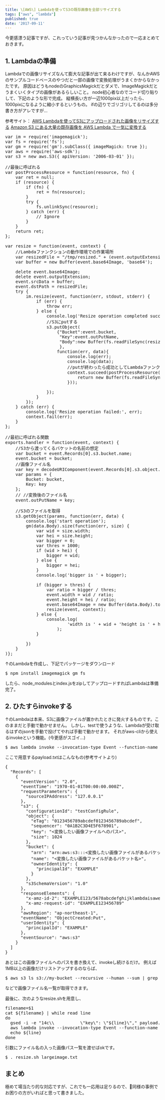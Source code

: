 ```yaml
---
title: \[AWS\] Lambdaを使ってS3の既存画像を全部リサイズする
tags: ["aws", "lambda"]
published: true
date: '2017-09-11'
---
```


今更感漂う記事ですが、これっていう記事が見つかんなかったので一応まとめておきます。

## 1\. Lambdaの準備

Lambdaでの画像リサイズなんて膨大な記事が出て来るわけですが、なんかAWSのサンプルコードベースのやつだと一部の画像で変換処理がうまくかからなかったです。
原因はどうもnodeのGraphicsMagickだとダメで、ImageMagickだとうまくいくタイプの画像があるらしいこと。
node初心者なのでコード切り貼りして、下記のような形で完成。
縦横長い方が一辺1000pix以上だったら、1000pixになるように縮小するというもの。
ifの辺りでゴリゴリしてるのは多分書き方がアレですが…

参考サイト：
[AWS Lambdaを使ってS3にアップロードされた画像をリサイズする](http://qiita.com/awm-kaeruko/items/00d92cf2484405fb5579)
[Amazon S3 にある大量の既存画像を AWS Lambda で一気に変換する](http://qiita.com/tmtysk/items/d15b69c54c14b9304f55)

<pre class="lang:js decode:true ">var im = require('imagemagick');
var fs = require('fs');
var gm = require('gm').subClass({ imageMagick: true });
var aws = require('aws-sdk');
var s3 = new aws.S3({ apiVersion: '2006-03-01' });

//最後に呼ばれる
var postProcessResource = function(resource, fn) {
    var ret = null;
    if (resource) {
        if (fn) {
            ret = fn(resource);
        }
        try {
            fs.unlinkSync(resource);
        } catch (err) {
            // Ignore
        }
    }
    return ret;
};

var resize = function(event, context) {
    //Lambdaファンクションの動作環境での作業場所
    var resizedFile = "/tmp/resized." + (event.outputExtension || 'jpg');
    var buffer = new Buffer(event.base64Image, 'base64');

    delete event.base64Image;
    delete event.outputExtension;
    event.srcData = buffer;
    event.dstPath = resizedFile;
    try {
        im.resize(event, function(err, stdout, stderr) {
            if (err) {
                throw err;
            } else {
                console.log('Resize operation completed successfully');
                //S3にputする
                s3.putObject(
                    {"Bucket":event.bucket,
                     "Key":event.outPutName,
                     "Body":new Buffer(fs.readFileSync(resizedFile))
                     },
                    function(err, data){
                        console.log(err);
                        console.log(data);
                        //putが終わったら成功としてLambdaファンクションを閉じる
                        context.succeed(postProcessResource(resizedFile, function(file) {
                            return new Buffer(fs.readFileSync(file));
                        }));

                });
            }
        });
    } catch (err) {
        console.log('Resize operation failed:', err);
        context.fail(err);
    }
};

//最初に呼ばれる関数
exports.handler = function(event, context) {
    //S3から渡ってくるバケットの名前の想定
    var bucket = event.Records[0].s3.bucket.name;
    event.bucket = bucket;
    //画像ファイル名
    var key = decodeURIComponent(event.Records[0].s3.object.key.replace(/\+/g, ' '));
    var params = {
        Bucket: bucket,
        Key: key
    };
    // //変換後のファイル名
    event.outPutName = key;

    //S3のファイルを取得
    s3.getObject(params, function(err, data) {
        console.log('start operation');
        gm(data.Body).size(function(err, size) {
            var wid = size.width;
            var hei = size.height;
            var bigger = 0;
            var thres = 1000;
            if (wid > hei) {
                bigger = wid;
            } else {
                bigger = hei;
            }
            console.log('bigger is ' + bigger);

            if (bigger > thres) {
                var ratio = bigger / thres;
                event.width = wid / ratio;
                event.height = hei / ratio;
                event.base64Image = new Buffer(data.Body).toString('base64');
                resize(event, context);
            } else {
                console.log(
                        'width is ' + wid + 'height is ' + hei + ', its small enough'
                    );
            }

        })
    }
)};</pre>

↑のLambdaを作成し、下記でパッケージをダウンロード

<pre class="lang:shell decode:true ">$ npm install imagemagick gm fs
</pre>

したら、node_modulesとindex.jsをzipしてアップロードすればLambdaは準備完了。

## 2\. ひたすらinvokeする

↑のLambdaは本来、S3に画像ファイルが置かれたときに発火するものです。このままだと手動で動かせません。
しかし、testで使うような、Lambdaが受け取るはずのjsonを手動で投げてやれば手動で動かせます。
それがaws-cliから使えるinvokeという機能。(今更感がスゴイ…)

<pre class="lang:shell decode:true ">$ aws lambda invoke --invocation-type Event --function-name imageResizer --region ap-northeast-1 --payload file://~/path/to/payload.txt output.txt
</pre>

ここで用意するpayload.txtはこんなもの(参考サイトより)

<pre class="lang:json decode:true ">{
  "Records": [
    {
      "eventVersion": "2.0",
      "eventTime": "1970-01-01T00:00:00.000Z",
      "requestParameters": {
        "sourceIPAddress": "127.0.0.1"
      },
      "s3": {
        "configurationId": "testConfigRule",
        "object": {
          "eTag": "0123456789abcdef0123456789abcdef",
          "sequencer": "0A1B2C3D4E5F678901",
          "key": "<変換したい画像ファイルへのパス>",
          "size": 1024
        },
        "bucket": {
          "arn": "arn:aws:s3:::<変換したい画像ファイルがあるバケット名>",
          "name": "<変換したい画像ファイルがあるバケット名>",
          "ownerIdentity": {
            "principalId": "EXAMPLE"
          }
        },
        "s3SchemaVersion": "1.0"
      },
      "responseElements": {
        "x-amz-id-2": "EXAMPLE123/5678abcdefghijklambdaisawesome/mnopqrstuvwxyzABCDEFGH",
        "x-amz-request-id": "EXAMPLE123456789"
      },
      "awsRegion": "ap-northeast-1",
      "eventName": "ObjectCreated:Put",
      "userIdentity": {
        "principalId": "EXAMPLE"
      },
      "eventSource": "aws:s3"
    }
  ]
}
</pre>

あとはこの画像ファイルへのパスを書き換えて、invokeし続けるだけ。
例えば1MB以上の画像だけリストアップするのならば、

<pre class="lang:shell decode:true ">$ aws s3 ls s3://my-bucket --recursive --human --sum | grep MiB | tr -s " " | cut -d ' ' -f5 >> largeimage.txt
</pre>

などで画像ファイル名一覧が取得できます。

最後に、次のようなresize.shを用意し、

<pre class="lang:shell decode:true ">filename=$1
cat ${filename} | while read line
do
  gsed -i -e "14c\\          \"key\": \"${line}\"," payload.txt
  aws lambda invoke --invocation-type Event --function-name imageResizer --region ap-northeast-1 --payload file://path/to/payload.txt output.txt
  echo ${line}
done
</pre>

引数にファイル名の入った画像パス一覧を渡せばokです。

<pre class="lang:shell decode:true ">$ . resize.sh largeimage.txt
</pre>

## まとめ

極めて場当たり的な対応ですが、これでも一応用は足りるので、同様の事例でお困りの方がいればと思って書きました。
